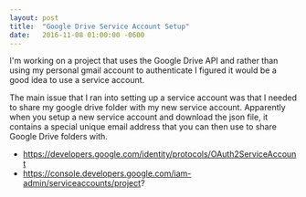 ```yaml
---
layout: post
title:  "Google Drive Service Account Setup"
date:   2016-11-08 01:00:00 -0600
---
```


I'm working on a project that uses the Google Drive API and rather than using my
personal gmail account to authenticate I figured it would be a good idea to use
a service account.

The main issue that I ran into setting up a service account was that I needed to
share my google drive folder with my new service account. Apparently when you
setup a new service account and download the json file, it contains a special
unique email address that you can then use to share Google Drive folders with.

- https://developers.google.com/identity/protocols/OAuth2ServiceAccount
- https://console.developers.google.com/iam-admin/serviceaccounts/project?
